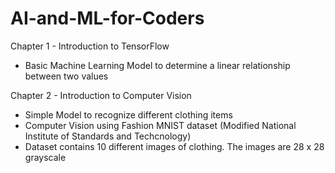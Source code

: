 # AI-and-ML-for-Coders


Chapter 1 - Introduction to TensorFlow
  - Basic Machine Learning Model to determine a linear relationship between two values

Chapter 2 - Introduction to Computer Vision
  - Simple Model to recognize different clothing items
  - Computer Vision using Fashion MNIST dataset (Modified National Institute of Standards and Techcnology)
  - Dataset contains 10 different images of clothing. The images are 28 x 28 grayscale
